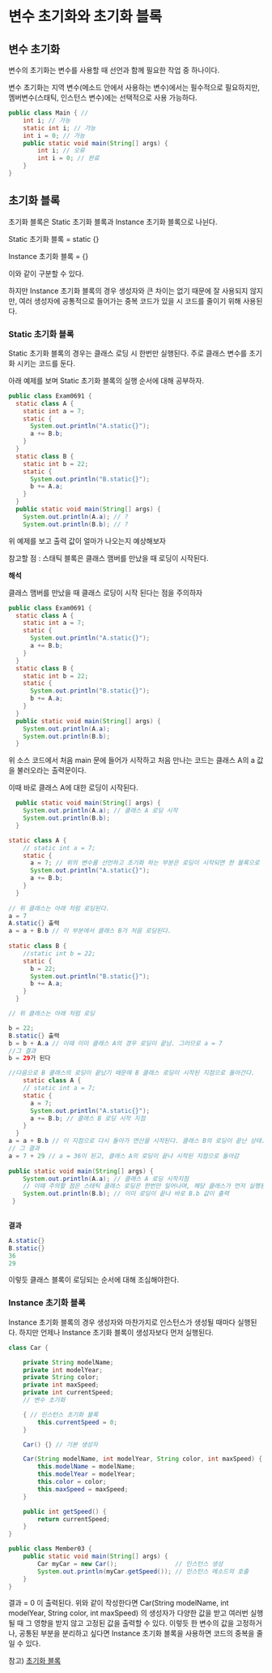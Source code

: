 # 변수 초기화와 초기화 블록

## 변수 초기화

변수의 초기화는 변수를 사용할 때 선언과 함께 필요한 작업 중 하나이다.

변수 초기화는 지역 변수(메소드 안에서 사용하는 변수)에서는 필수적으로 필요하지만, 멤버변수(스태틱, 인스턴스 변수)에는 선택적으로 사용 가능하다.

```java
public class Main { //
    int i; // 가능
    static int i; // 가능
    int i = 0; // 가능
    public static void main(String[] args) {
        int i; // 오류
        int i = 0; // 완료
    }
}
```

## 초기화 블록

초기화 블록은 Static 초기화 블록과 Instance 초기화 블록으로 나뉜다.

Static 초기화 블록 = static {}

Instance 초기화 블록 = {}

이와 같이 구분할 수 있다. 

하지만 Instance 초기화 블록의 경우 생성자와 큰 차이는 없기 때문에 잘 사용되지 않지만, 여러 생성자에 공통적으로 들어가는 중복 코드가 있을 시 코드를  줄이기 위해 사용된다.

### Static 초기화 블록

Static 초기화 블록의 경우는 클래스 로딩 시 한번만 실행된다. 주로 클래스 변수를 초기화 시키는 코드를 둔다.

아래 예제를 보며 Static 초기화 블록의 실행 순서에 대해 공부하자.

```java
public class Exam0691 {
  static class A {
    static int a = 7;
    static {
      System.out.println("A.static{}");
      a += B.b;
    }
  }
  static class B {
    static int b = 22;
    static {
      System.out.println("B.static{}");
      b += A.a;
    }
  }
  public static void main(String[] args) {
    System.out.println(A.a); // ?
    System.out.println(B.b); // ?
```

위 예제를 보고 출력 값이 얼마가 나오는지 예상해보자

참고할 점 : 스태틱 블록은 클래스 맴버를 만났을 때 로딩이 시작된다.

**해석**

클래스 맴버를 만났을 때 클래스 로딩이 시작 된다는 점을 주의하자

```java
public class Exam0691 {
  static class A {
    static int a = 7;
    static {
      System.out.println("A.static{}");
      a += B.b;
    }
  }
  static class B {
    static int b = 22;
    static {
      System.out.println("B.static{}");
      b += A.a;
    }
  }
  public static void main(String[] args) {
    System.out.println(A.a);
    System.out.println(B.b);
  }
```

위 소스 코드에서 처음 main 문에 들어가 시작하고 처음 만나는 코드는 클래스 A의 a 값을 불러오라는 출력문이다.

이때 바로 클래스 A에 대한 로딩이 시작된다. 

```java
  public static void main(String[] args) {
    System.out.println(A.a); // 클래스 A 로딩 시작
    System.out.println(B.b);
  }

static class A {
    // static int a = 7;
    static {
      a = 7; // 위의 변수를 선언하고 초기화 하는 부분은 로딩이 시작되면 한 블록으로 취급됨
      System.out.println("A.static{}");
      a += B.b;
    }
  }
 
// 위 클래스는 아래 처럼 로딩된다.
a = 7
A.static{} 출력
a = a + B.b // 이 부분에서 클래스 B가 처음 로딩된다. 
    
static class B {
    //static int b = 22;
    static {
      b = 22;
      System.out.println("B.static{}");
      b += A.a;
    }
  }

// 위 클래스는 아래 처럼 로딩

b = 22;
B.static{} 출력
b = b + A.a // 이때 이미 클래스 A의 경우 로딩이 끝남. 그러므로 a = 7
//그 결과
b = 29가 된다

//다음으로 B 클래스의 로딩이 끝났기 때문에 B 클래스 로딩이 시작된 지점으로 돌아간다.
    static class A {
    // static int a = 7;
    static {
      a = 7; 
      System.out.println("A.static{}");
      a += B.b; // 클래스 B 로딩 시작 지점
    }
  }
a = a + B.b // 이 지점으로 다시 돌아가 연산을 시작된다. 클래스 B의 로딩이 끝난 상태. 이때 각 변수의 값은 b = 29, a = 7
// 그 결과
a = 7 + 29 // a = 36이 된고, 클래스 A의 로딩이 끝나 시작된 지점으로 돌아감
    
public static void main(String[] args) {
    System.out.println(A.a); // 클래스 A 로딩 시작지점
    // 이때 주의할 점은 스태틱 클래스 로딩은 한번만 일어나며, 해당 클래스가 먼저 실행된 뒤, 그 다음 클래스 로딩 시작 지점의 코드가 실행됨
    System.out.println(B.b); // 이미 로딩이 끝나 바로 B.b 값이 출력
 }    
 
```

**결과**

```java
A.static{}
B.static{}
36
29
```

이렇듯 클래스 블록이 로딩되는 순서에 대해 조심해야한다. 

### Instance 초기화 블록

Instance 초기화 블록의 경우 생성자와 마찬가지로 인스턴스가 생성될 때마다 실행된다. 하지만 언제나 Instance 초기화 블록이 생성자보다 먼저 실행된다.

```java
class Car {

    private String modelName;
    private int modelYear;
    private String color;
    private int maxSpeed;
    private int currentSpeed;
    // 변수 초기화

    { // 인스턴스 초기화 블록
        this.currentSpeed = 0;
    }

    Car() {} // 기본 생성자

    Car(String modelName, int modelYear, String color, int maxSpeed) {
        this.modelName = modelName;
        this.modelYear = modelYear;
        this.color = color;
        this.maxSpeed = maxSpeed;
    }

    public int getSpeed() {
        return currentSpeed;
    }
}

public class Member03 {
    public static void main(String[] args) {
        Car myCar = new Car();                // 인스턴스 생성
        System.out.println(myCar.getSpeed()); // 인스턴스 메소드의 호출
    }
}
```

결과 = 0 이 출력된다. 위와 같이 작성한다면 Car(String modelName, int modelYear, String color, int maxSpeed) 의 생성자가 다양한 값을 받고 여러번 실행될 때 그 영향을 받지 않고 고정된 값을 출력할 수 있다. 이렇듯 한 변수의 값을 고정하거나, 공통된 부분을 분리하고 싶다면 Instance 초기화 블록을 사용하면 코드의 중복을 줄일 수 있다.



참고) [초기화 블록](https://tcpschool.com/java/java_member_initBlock)



